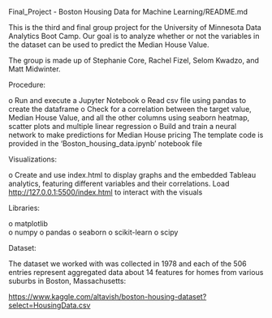 Final_Project - Boston Housing Data for Machine Learning/README.md

This is the third and final group project for the University of Minnesota Data Analytics Boot Camp. Our goal is to analyze whether or not the variables in the dataset can be used to predict the Median House Value.  

The group is made up of Stephanie Core, Rachel Fizel, Selom Kwadzo, and Matt Midwinter.

Procedure:

o   Run and execute a Jupyter Notebook
o   Read csv file using pandas to create the dataframe 
o   Check for a correlation between the target value, Median House Value, and all the other columns using seaborn heatmap, scatter plots and multiple linear regression
o   Build and train a neural network to make predictions for Median House pricing
The template code is provided in the ‘Boston_housing_data.ipynb’ notebook file

Visualizations:

o   Create and use index.html to display graphs and the embedded Tableau analytics, featuring 
different variables and their correlations. Load http://127.0.0.1:5500/index.html to interact with the visuals 
 
Libraries:

o   matplotlib </br>
o   numpy
o   pandas
o   seaborn
o   scikit-learn
o   scipy

Dataset:

The dataset we worked with was collected in 1978 and each of the 506 entries represent aggregated data about 14 features for homes from various suburbs in Boston, Massachusetts:

https://www.kaggle.com/altavish/boston-housing-dataset?select=HousingData.csv

